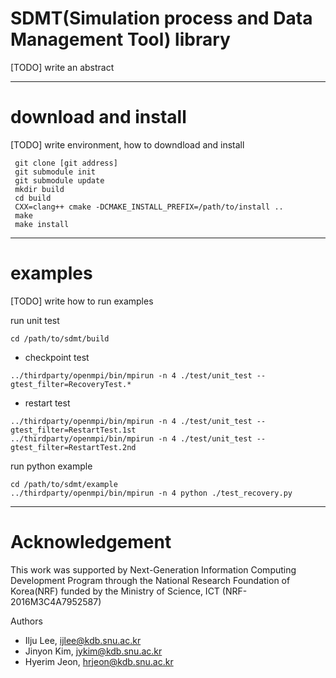 SDMT(Simulation process and Data Management Tool) library
===
[TODO] write an abstract

---

download and install
===
[TODO] write environment, how to downdload and install

```
 git clone [git address]
 git submodule init
 git submodule update
 mkdir build
 cd build
 CXX=clang++ cmake -DCMAKE_INSTALL_PREFIX=/path/to/install ..
 make
 make install
```

---

examples
===
[TODO] write how to run examples

run unit test
```
cd /path/to/sdmt/build
```

- checkpoint test
```
../thirdparty/openmpi/bin/mpirun -n 4 ./test/unit_test --gtest_filter=RecoveryTest.*
```

- restart test
```
../thirdparty/openmpi/bin/mpirun -n 4 ./test/unit_test --gtest_filter=RestartTest.1st
../thirdparty/openmpi/bin/mpirun -n 4 ./test/unit_test --gtest_filter=RestartTest.2nd
```

run python example
```
cd /path/to/sdmt/example
../thirdparty/openmpi/bin/mpirun -n 4 python ./test_recovery.py
```

---

Acknowledgement
===
This work was supported by Next-Generation Information Computing Development Program through
the National Research Foundation of Korea(NRF) funded by the Ministry of Science, ICT (NRF-2016M3C4A7952587)

Authors
- Ilju Lee, ijlee@kdb.snu.ac.kr
- Jinyon Kim, jykim@kdb.snu.ac.kr
- Hyerim Jeon, hrjeon@kdb.snu.ac.kr
